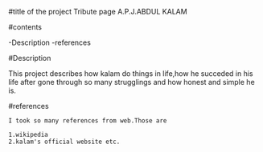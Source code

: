  #title of the project
 Tribute page A.P.J.ABDUL KALAM

 #contents

 -Description
 -references

 #Description

 This project describes how kalam do things in life,how he succeded in his life after gone through so many strugglings and how honest and simple he is.

 #references

    I took so many references from web.Those are

    1.wikipedia
    2.kalam's official website etc.
